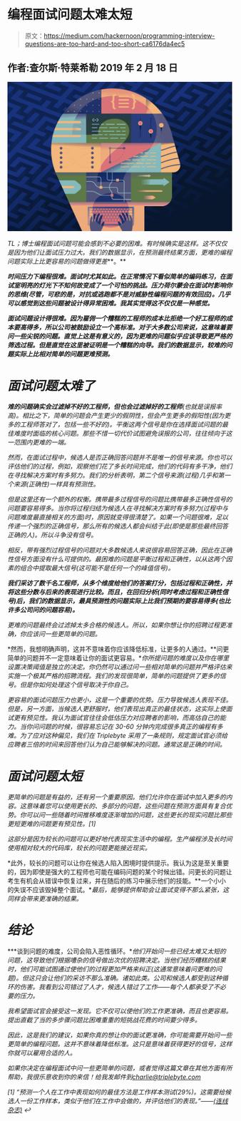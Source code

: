 # 编程面试问题太难太短

> 原文：<https://medium.com/hackernoon/programming-interview-questions-are-too-hard-and-too-short-ca6176da4ec5>

## 作者:查尔斯·特莱希勒 2019 年 2 月 18 日

![](img/dd479263d53e4d2ab285e4bf86b2da67.png)

*TL；博士编程面试问题可能会感到不必要的困难。有时候确实是这样。这不仅仅是因为他们让面试压力过大。我们的数据显示，在预测最终结果方面，更难的编程问题实际上比更容易的问题做得更差***。**

***时间压力下编程很难。面试时尤其如此。在正常情况下看似简单的编码练习，在面试室明亮的灯光下不知何故变成了一个可怕的挑战。压力荷尔蒙会在面试时影响你的思维(尽管，可悲的是，对抗或逃跑都不是对威胁性编程问题的有效回应)。几乎可以感觉到这些问题被设计得异常困难。我其实觉得这不仅仅是一种感觉。***

***面试问题设计得很难。因为雇佣一个糟糕的工程师的成本比拒绝一个好工程师的成本要高得多，所以公司被鼓励设立一个高标准。对于大多数公司来说，这意味着要问一些尖锐的问题。直觉上这是有意义的，因为更难的问题似乎应该导致更严格的筛选过程。但是直觉在这里被证明是一个糟糕的向导。**我们的数据显示，较难的问题实际上比相对简单的问题更难预测。*****

# *面试问题太难了*

***难的问题确实会过滤掉不好的工程师，但也会过滤掉好的工程师**(也就是误报率高)。相比之下，简单的问题会产生更少的假阴性，但会产生更多的假阳性(因为更多的工程师答对了，包括一些不好的)。平衡这两个信号是你在选择面试问题的最佳难度时面临的核心问题。那些不惜一切代价试图避免误报的公司，往往倾向于这一范围内更难的一端。*

*然而，在面试过程中，候选人是否正确回答问题并不是唯一的信号来源。你也可以评估他们的过程，例如，观察他们花了多长时间完成，他们的代码有多干净，他们在寻找解决方案时有多努力。我们的分析表明，第二个信号来源(过程)几乎和第一个来源(正确性)一样具有预测性。*

*但是这里还有一个额外的权衡。携带最多过程信号的问题比携带最多正确性信号的问题要容易得多。当你将过程归结为候选人在寻找解决方案时有多努力(过程中与问题难度最直接相关的方面)时，原因就变得很清楚了。如果一个问题很难，足以传递一个强烈的正确信号，那么所有的候选人都会纠结于此(即使是那些最终回答正确的人)。所以斗争没有信号。*

*相反，带有强烈过程信号的问题对大多数候选人来说很容易回答正确，因此在正确性信号方面没有什么可提供的。最困难的问题是平衡过程和正确性，以从这两个因素的组合中提取最大信号(这可能不是任何一个的峰值信号)。*

***我们采访了数千名工程师，从多个维度给他们的答案打分，包括过程和正确性，并将这些分数与后来的表现进行比较。而且，在回归分析(同时考虑过程和正确性信号)后，我们的数据显示，最具预测性的问题实际上比我们预期的要容易得多(也比许多公司问的问题容易)。***

*更难的问题最终会过滤掉太多合格的候选人。所以，如果你想让你的招聘过程更准确，你应该问一些更简单的问题。*

*然而，我想明确声明，这并不意味着你应该降低标准，让更多的人通过。**问更简单的问题并不一定意味着让你的面试更容易。**你所提问题的难度以及你在哪里设置决策阈值是独立的决定。你仍然可以通过问一些相对简单的问题并严格评估来实施一个极其严格的招聘流程。我们的发现很简单，简单的问题提供了更多的信号。但是你如何处理这个信号取决于你自己。*

*更容易的面试问题压力也更小，这是一个重要的优势。压力导致候选人表现不佳。但是，另一方面，当候选人更舒服时，他们表现出真正的最佳状态，这实际上使面试更有预见性。我认为面试官往往会低估压力对应聘者的影响，而高估自己的能力。当你问问题的时候，很容易忘记在 30-60 分钟内完成很多真正的编程有多难。为了应对这种偏见，我们在 Triplebyte 采用了一条规则，规定面试官必须给应聘者三倍的时间来回答他们认为自己能够解决的问题。通常这是正确的时间。*

# *面试问题太短*

*更简单的问题是有益的，还有另一个重要原因。他们允许你在面试中加入更多的内容。这意味着您可以使用更长的、多部分的问题，这些问题在预测方面具有复合优势。你可以问一些随着时间推移难度逐渐增加的问题，这些更长的现实问题比那些更短更难的问题更有预见性。[1]*

*这部分是因为较长的问题可以更好地代表现实生活中的编程。生产编程涉及长时间使用相对较大的代码库，较长的问题更能接近现实。*

*此外，较长的问题可以让你在候选人陷入困境时提供提示。我认为这是至关重要的，因为即使是强大的工程师也可能在编码问题的某个时候出错。问更长的问题让考生有机会从错误中恢复过来，并在随后的练习中展示他们的技能。**一个小小的失误不应该毁掉整个面试。**最后，能够提供帮助会让面试变得不那么紧张，这同样会带来更准确的结果。*

# *结论*

***谈到问题的难度，公司会陷入恶性循环。**他们开始问一些已经太难又太短的问题，这导致他们根据嘈杂的信号做出次优的招聘决定。当他们经历糟糕的结果时，他们可能试图通过使他们的过程更加严格来纠正(这通常意味着问更难的问题)。但这只会让他们的采访不那么准确。诸如此类。公司和候选人都受到这种循环的伤害。我看到公司错过了人才，候选人错过了工作——每个人都承受了不必要的压力。*

*我希望面试官会接受这一发现。它不仅可以使他们的工作更准确，而且也更容易。提出直截了当的多步骤问题比困难重重的短挑战花费的时间要少得多。*

*因此，这是我们的建议，如果你真的想让你的面试更准确，你可能需要开始问一些更简单的编程问题。这并不意味着降低标准。这只是意味着获得更好的信号，这样你就可以雇用合适的人。*

*如果你决定在编程面试中问一些更简单的问题，或者觉得这篇文章在其他方面有所帮助，我很乐意收到你的来信！给我发邮件到[charlie@triplebyte.com](mailto:charlie@triplebyte.com)*

*[1] *“预测一个人在工作中表现如何的最佳方法是工作样本测试(29%)。这需要给候选人一份工作样本，类似于他们在工作中会做的，并评估他们的表现。”*——[(连线杂志)](https://www.wired.com/2015/04/hire-like-google/) ↩*